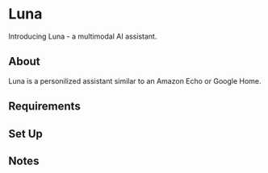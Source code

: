 # Luna
Introducing Luna - a multimodal AI assistant. 

## About
Luna is a personilized assistant similar to an Amazon Echo or Google Home.

## Requirements

## Set Up

## Notes
